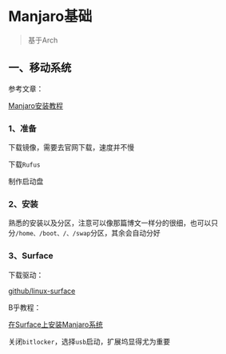 # Manjaro基础

> 基于Arch

## 一、移动系统

参考文章：

[Manjaro安装教程](https://blog.csdn.net/qq_27525611/article/details/109269569)

### 1、准备

下载镜像，需要去官网下载，速度并不慢

下载`Rufus`

制作启动盘

### 2、安装

熟悉的安装以及分区，注意可以像那篇博文一样分的很细，也可以只分`/home、/boot、/、/swap`分区，其余会自动分好

### 3、Surface

下载驱动：

[github/linux-surface](https://github.com/linux-surface/linux-surface/releases/tag/arch-5.10.10-1)

B乎教程：

[在Surface上安装Manjaro系统](https://zhuanlan.zhihu.com/p/345302643)

关闭`bitlocker`，选择`usb`启动，扩展坞显得尤为重要

